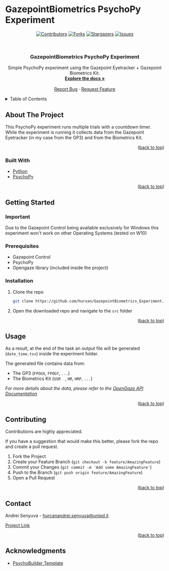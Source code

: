 # GazepointBiometrics PsychoPy Experiment
<div id="top"></div>

<!-- PROJECT SHIELDS -->

<div align="center">

  [![Contributors][contributors-shield]][contributors-url]
  [![Forks][forks-shield]][forks-url]
  [![Stargazers][stars-shield]][stars-url]
  [![Issues][issues-shield]][issues-url]
  
</div>

<br />
<div align="center">
<h3 align="center">GazepointBiometrics PsychoPy Experiment</h3>
  <p align="center">
    Simple PsychoPy experiment using the Gazepoint Eyetracker + Gazepoint Biometrics Kit.
    <br />
    <a href="https://www.gazept.com/downloads/"><strong>Explore the docs »</strong></a>
    <br />
    <br />
    <a href="https://github.com/hurxan/GazepointBiometrics_Experiment/issues">Report Bug</a>
    ·
    <a href="https://github.com/hurxan/GazepointBiometrics_Experiment/issues">Request Feature</a>
  </p>
</div>



<!-- TABLE OF CONTENTS -->
<details>
  <summary>Table of Contents</summary>
  <ol>
    <li>
      <a href="#about-the-project">About The Project</a>
      <ul>
        <li><a href="#built-with">Built With</a></li>
      </ul>
    </li>
    <li>
      <a href="#getting-started">Getting Started</a>
      <ul>
        <li><a href="#prerequisites">Prerequisites</a></li>
        <li><a href="#installation">Installation</a></li>
      </ul>
    </li>
    <li><a href="#usage">Usage</a></li>
    <li><a href="#contributing">Contributing</a></li>
    <li><a href="#contact">Contact</a></li>
    <li><a href="#acknowledgments">Acknowledgments</a></li>
  </ol>
</details>



<!-- ABOUT THE PROJECT -->
## About The Project

This PsychoPy experiment runs multiple trials with a countdown timer. <br>
While the experiment is running it collects data from the Gazepoint Eyetracker (in my case from the GP3) and from the Biometrics Kit.


<p align="right">(<a href="#top">back to top</a>)</p>


### Built With

* [Python](https://www.python.org/)
* [PsychoPy](https://www.psychopy.org/)

<p align="right">(<a href="#top">back to top</a>)</p>


<!-- GETTING STARTED -->
## Getting Started

### Important

Due to the Gazepoint Control being available exclusively for Windows this experiment won't work on other Operating Systems (tested on W10)

### Prerequisites

* Gazepoint Control
* PsychoPy
* Opengaze library (included inside the project)


### Installation

1. Clone the repo
   ```sh
   git clone https://github.com/hurxan/GazepointBiometrics_Experiment.git
   ```
2. Open the downloaded repo and navigate to the `src` folder

<p align="right">(<a href="#top">back to top</a>)</p>



<!-- USAGE EXAMPLES -->
## Usage

As a result, at the end of the task an output file will be generated (`date_time.tsv`) inside the experiment folder.

The generated file contains data from:<br>
* The GP3 (`FPOGX`, `FPOGY`, `...`)
* The Biometrics Kit (`GSR	`, `HR`, `HRP`, `...`)

_For more details about the data, please refer to the [OpenGaze API Documentation](https://www.gazept.com/downloads/)_

<p align="right">(<a href="#top">back to top</a>)</p>

<!-- CONTRIBUTING -->
## Contributing

Contributions are highly appreciated.

If you have a suggestion that would make this better, please fork the repo and create a pull request.

1. Fork the Project
2. Create your Feature Branch (`git checkout -b feature/AmazingFeature`)
3. Commit your Changes (`git commit -m 'Add some AmazingFeature'`)
4. Push to the Branch (`git push origin feature/AmazingFeature`)
5. Open a Pull Request

<p align="right">(<a href="#top">back to top</a>)</p>

<!-- CONTACT -->
## Contact

Andrei Senyuva - hurcanandrei.senyuva@unipd.it

[Project Link](https://github.com/hurxan/GazepointBiometrics_Experiment)

<p align="right">(<a href="#top">back to top</a>)</p>

<!-- ACKNOWLEDGMENTS -->
## Acknowledgments

* [PsychoBuilder Template](https://github.com/jgeller112/GazePoint_PsychoBuilder_Template)

<!-- MARKDOWN LINKS & IMAGES -->
<!-- https://www.markdownguide.org/basic-syntax/#reference-style-links -->
[contributors-shield]: https://img.shields.io/github/contributors/hurxan/GazePointBiometrics_Experiment.svg?style=for-the-badge
[contributors-url]: https://github.com/hurxan/GazePointBiometrics_Experiment/graphs/contributors
[forks-shield]: https://img.shields.io/github/forks/hurxan/GazePointBiometrics_Experiment.svg?style=for-the-badge
[forks-url]: https://github.com/hurxan/GazePointBiometrics_Experiment/network/members
[stars-shield]: https://img.shields.io/github/stars/hurxan/GazePointBiometrics_Experiment.svg?style=for-the-badge
[stars-url]: https://github.com/hurxan/GazePointBiometrics_Experiment/stargazers
[issues-shield]: https://img.shields.io/github/issues/hurxan/GazePointBiometrics_Experiment.svg?style=for-the-badge
[issues-url]: https://github.com/hurxan/GazePointBiometrics_Experiment/issues
[product-screenshot]: images/screenshot.png
